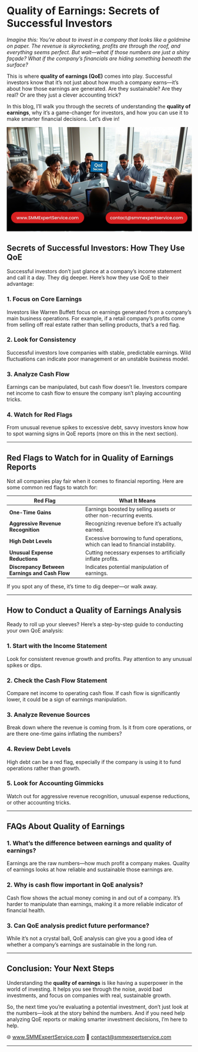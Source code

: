 
# Quality of Earnings: Secrets of Successful Investors  

*Imagine this: You’re about to invest in a company that looks like a goldmine on paper. The revenue is skyrocketing, profits are through the roof, and everything seems perfect. But wait—what if those numbers are just a shiny façade? What if the company’s financials are hiding something beneath the surface?*  

This is where **quality of earnings (QoE)** comes into play. Successful investors know that it’s not just about how much a company earns—it’s about how those earnings are generated. Are they sustainable? Are they real? Or are they just a clever accounting trick?  

In this blog, I’ll walk you through the secrets of understanding the **quality of earnings**, why it’s a game-changer for investors, and how you can use it to make smarter financial decisions. Let’s dive in!

![Quality of Earnings](https://github.com/SMMExpertService/quality-of-earnings/blob/7d612fae175514e28ab8324c0fc3afa920034bbe/quality-of-earnings-min.jpg)
## **Secrets of Successful Investors: How They Use QoE**  

Successful investors don’t just glance at a company’s income statement and call it a day. They dig deeper. Here’s how they use QoE to their advantage:  

### 1. **Focus on Core Earnings**  
Investors like Warren Buffett focus on earnings generated from a company’s main business operations. For example, if a retail company’s profits come from selling off real estate rather than selling products, that’s a red flag.  

### 2. **Look for Consistency**  
Successful investors love companies with stable, predictable earnings. Wild fluctuations can indicate poor management or an unstable business model.  

### 3. **Analyze Cash Flow**  
Earnings can be manipulated, but cash flow doesn’t lie. Investors compare net income to cash flow to ensure the company isn’t playing accounting tricks.  

### 4. **Watch for Red Flags**  
From unusual revenue spikes to excessive debt, savvy investors know how to spot warning signs in QoE reports (more on this in the next section).  

---

## **Red Flags to Watch for in Quality of Earnings Reports**  

Not all companies play fair when it comes to financial reporting. Here are some common red flags to watch for:  

| **Red Flag**                     | **What It Means**                                                                 |
|-----------------------------------|-----------------------------------------------------------------------------------|
| **One-Time Gains**                | Earnings boosted by selling assets or other non-recurring events.                 |
| **Aggressive Revenue Recognition**| Recognizing revenue before it’s actually earned.                                  |
| **High Debt Levels**              | Excessive borrowing to fund operations, which can lead to financial instability.  |
| **Unusual Expense Reductions**    | Cutting necessary expenses to artificially inflate profits.                       |
| **Discrepancy Between Earnings and Cash Flow** | Indicates potential manipulation of earnings.                          |  

If you spot any of these, it’s time to dig deeper—or walk away.  

---

## **How to Conduct a Quality of Earnings Analysis**  

Ready to roll up your sleeves? Here’s a step-by-step guide to conducting your own QoE analysis:  

### 1. **Start with the Income Statement**  
Look for consistent revenue growth and profits. Pay attention to any unusual spikes or dips.  

### 2. **Check the Cash Flow Statement**  
Compare net income to operating cash flow. If cash flow is significantly lower, it could be a sign of earnings manipulation.  

### 3. **Analyze Revenue Sources**  
Break down where the revenue is coming from. Is it from core operations, or are there one-time gains inflating the numbers?  

### 4. **Review Debt Levels**  
High debt can be a red flag, especially if the company is using it to fund operations rather than growth.  

### 5. **Look for Accounting Gimmicks**  
Watch out for aggressive revenue recognition, unusual expense reductions, or other accounting tricks.  

---

## **FAQs About Quality of Earnings**  

### **1. What’s the difference between earnings and quality of earnings?**  
Earnings are the raw numbers—how much profit a company makes. Quality of earnings looks at how reliable and sustainable those earnings are.  

### **2. Why is cash flow important in QoE analysis?**  
Cash flow shows the actual money coming in and out of a company. It’s harder to manipulate than earnings, making it a more reliable indicator of financial health.  

### **3. Can QoE analysis predict future performance?**  
While it’s not a crystal ball, QoE analysis can give you a good idea of whether a company’s earnings are sustainable in the long run.  

---

## **Conclusion: Your Next Steps**  

Understanding the **quality of earnings** is like having a superpower in the world of investing. It helps you see through the noise, avoid bad investments, and focus on companies with real, sustainable growth.  

So, the next time you’re evaluating a potential investment, don’t just look at the numbers—look at the story behind the numbers. And if you need help analyzing QoE reports or making smarter investment decisions, I’m here to help.  

🌐 www.SMMExpertService.com 
📧 contact@smmexpertservice.com

--- 
